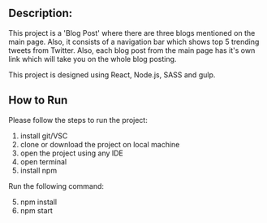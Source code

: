 ## Description:
This project is a 'Blog Post' where there are three blogs mentioned on the main page. Also, it consists of a navigation bar which shows top 5 trending tweets from Twitter. Also, each blog post from the main page has it's own link which will take you on the whole blog posting.

This project is designed using React, Node.js, SASS and gulp.

## How to Run
Please follow the steps to run the project:
1. install git/VSC
2. clone or download the project on local machine
3. open the project using any IDE
4. open terminal
5. install npm

Run the following command:

5. npm install
6. npm start
